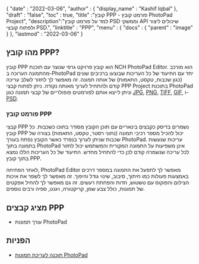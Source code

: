 {
  "date" : "2022-03-06",
  "author" : {
    "display_name" : "Kashif Iqbal"
},
  "draft" : "false",
  "toc" : true,
  "title" :"קובץ PPP - פורמט קובץ PhotoPad Project",
  "description":"למד על פורמט קובץ PSD וממשקי API שיכולים ליצור ולפתוח קובצי PSD.",
  "linktitle" : "PPP",
  "menu" : {
    "docs" : {
      "parent" : "image"
}
},
  "lastmod" : "2022-03-06"
}

## מהו קובץ PPP?

קובץ PPP הוא קובץ פרויקט גרפי שנוצר עם תוכנת NCH PhotoPad Editor. הוא מורכב מהתמונה הערוכה ב-PhotoPad יחד עם התיעוד של כל העריכות שבוצעו ברכיבים שונים (כגון שכבות, טקסט, התאמות) של אותה תמונה. זה מאפשר לך לחזור לשלב עריכה קודם ולהתחיל לערוך מאותה נקודה. ניתן לפתוח קבצי PPP Project בתוכנת PhotoPad וניתן לייצא אותם לפורמטים פופולריים של קבצי תמונה כגון [JPG](/he/image/jpeg/), [PNG](/he/image/png/), [TIFF](/he/image/tiff/), [GIF](/he/image/gif/), ו-[PSD](/he/image/psd/).

### פורמט קובץ PPP

קבצי PPP נשמרים בדיסק כקבצים בינאריים עם תוכן הקובץ מסודר בתוכו כשכבות. כל קובץ PPP יכול להכיל מספר רכיבי תמונה (נתוני רסטר, טקסט, התאמות) בצורה של שכבות שניתן לערוך בנפרד כאשר הקובץ נפתח בעורך PhotoPad. עריכות שנעשות בתמונה בתוך PhotoPad אינן משפיעות על התמונה המקורית והמשתמש יכול לחזור לכל עריכה שנשמרה קודם לכן כדי להתחיל מחדש. התיעוד של כל העריכות הללו נמצא בתוך קובץ PPP.

לאחר הפתיחה, PhotoPad Editor מאפשר לך לתפעל את התמונה במספר דרכים באמצעות פעולות כמו חיתוך, סיבוב, שינוי גודל והיפוך. זה מאפשר לך לשפר את איכות הצילום והפוקוס עם טשטוש, חדות והפחתת רעשים. זה גם מאפשר לך להחיל אפקטים של תמונות, כולל צבע שמן, קריקטורה, ויגנט, ספיה ורבים נוספים.

## מציג קבצים PPP

* עורך תמונות PhotoPad

## הפניות ##

* [תוכנה לעריכת תמונות PhotoPad](https://www.nchsoftware.com/photoeditor/index.html)

